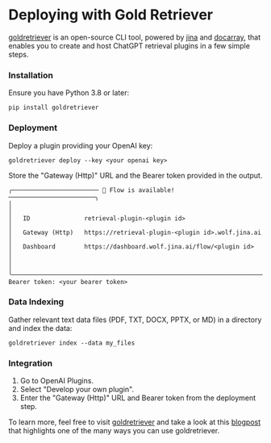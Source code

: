 # Deploying with Gold Retriever

[goldretriever](https://github.com/jina-ai/GoldRetriever) is an open-source CLI tool, powered by [jina](https://github.com/jina-ai/jina) and [docarray](https://github.com/docarray/docarray), that enables you to create and host ChatGPT retrieval plugins in a few simple steps.

### Installation
Ensure you have Python 3.8 or later:
```shell
pip install goldretriever 
```

### Deployment
Deploy a plugin providing your OpenAI key:
```shell
goldretriever deploy --key <your openai key>
```

Store the "Gateway (Http)" URL and the Bearer token provided in the output.
```shell
╭──────────────────────── 🎉 Flow is available! ────────────────────────╮
│                                                                       │
│   ID               retrieval-plugin-<plugin id>                       │
│   Gateway (Http)   https://retrieval-plugin-<plugin id>.wolf.jina.ai  │
│   Dashboard        https://dashboard.wolf.jina.ai/flow/<plugin id>    │
│                                                                       │
╰───────────────────────────────────────────────────────────────────────╯
Bearer token: <your bearer token>
```

### Data Indexing
Gather relevant text data files (PDF, TXT, DOCX, PPTX, or MD) in a directory and index the data:
```shell
goldretriever index --data my_files
```

### Integration
1. Go to OpenAI Plugins.
2. Select "Develop your own plugin".
3. Enter the "Gateway (Http)" URL and Bearer token from the deployment step.

To learn more, feel free to visit [goldretriever](https://github.com/jina-ai/GoldRetriever) and take a look at this [blogpost](https://jina.ai/news/gold-retriever-let-chatgpt-talk-to-your-data/) that highlights one of the many ways you can use goldretriever.
